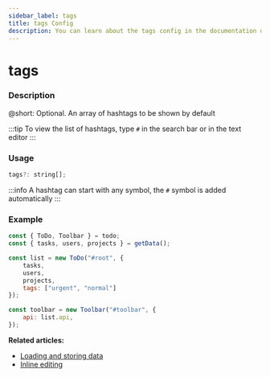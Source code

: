 ```yaml
---
sidebar_label: tags
title: tags Config
description: You can learn about the tags config in the documentation of the DHTMLX JavaScript To Do List library. Browse developer guides and API reference, try out code examples and live demos, and download a free 30-day evaluation version of DHTMLX To Do List.
---
```


# tags

### Description

@short: Optional. An array of hashtags to be shown by default

:::tip
To view the list of hashtags, type `#` in the search bar or in the text editor
:::

### Usage

~~~js
tags?: string[];
~~~

:::info
A hashtag can start with any symbol, the `#` symbol is added automatically
:::

### Example

~~~js {8}
const { ToDo, Toolbar } = todo;
const { tasks, users, projects } = getData();

const list = new ToDo("#root", {
	tasks,
	users,
	projects,
	tags: ["urgent", "normal"]
});

const toolbar = new Toolbar("#toolbar", {
    api: list.api,
});
~~~

**Related articles:** 
- [Loading and storing data](guides/loading_data.md)
- [Inline editing](guides/inline_editing.md)

